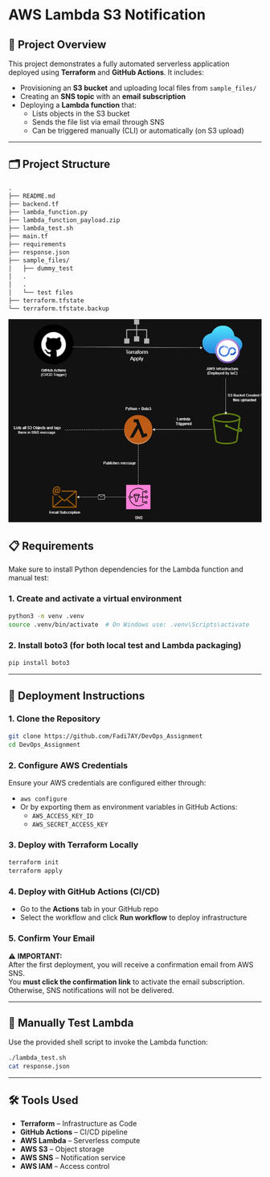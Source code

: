 # AWS Lambda S3 Notification 

## 📌 Project Overview

This project demonstrates a fully automated serverless application deployed using **Terraform** and **GitHub Actions**. It includes:

- Provisioning an **S3 bucket** and uploading local files from `sample_files/`
- Creating an **SNS topic** with an **email subscription**
- Deploying a **Lambda function** that:
  - Lists objects in the S3 bucket
  - Sends the file list via email through SNS
  - Can be triggered manually (CLI) or automatically (on S3 upload)

---

## 🗂️ Project Structure

```
.
├── README.md
├── backend.tf
├── lambda_function.py
├── lambda_function_payload.zip
├── lambda_test.sh
├── main.tf
├── requirements
├── response.json
├── sample_files/
│   ├── dummy_test
│   .
│   .
│   └── test files
├── terraform.tfstate
└── terraform.tfstate.backup                
```

![Architecture Diagram](https://raw.githubusercontent.com/Fadi7AY/DevOps_Assignment/remote_s3/IaC.jpg)



## 📋 Requirements

Make sure to install Python dependencies for the Lambda function and manual test:

### 1. Create and activate a virtual environment

```bash
python3 -m venv .venv
source .venv/bin/activate  # On Windows use: .venv\Scripts\activate
```

### 2. Install boto3 (for both local test and Lambda packaging)

```bash
pip install boto3
```
---

## 🚀 Deployment Instructions

### 1. Clone the Repository

```bash
git clone https://github.com/Fadi7AY/DevOps_Assignment
cd DevOps_Assignment
```

### 2. Configure AWS Credentials

Ensure your AWS credentials are configured either through:

- `aws configure`  
- Or by exporting them as environment variables in GitHub Actions:
  - `AWS_ACCESS_KEY_ID`
  - `AWS_SECRET_ACCESS_KEY`

### 3. Deploy with Terraform Locally

```bash
terraform init
terraform apply
```

### 4. Deploy with GitHub Actions (CI/CD)

- Go to the **Actions** tab in your GitHub repo
- Select the workflow and click **Run workflow** to deploy infrastructure

### 5. Confirm Your Email

⚠️ **IMPORTANT:**  
After the first deployment, you will receive a confirmation email from AWS SNS.  
You **must click the confirmation link** to activate the email subscription.  
Otherwise, SNS notifications will not be delivered.

---

## 🧪 Manually Test Lambda

Use the provided shell script to invoke the Lambda function:

```bash
./lambda_test.sh
cat response.json
```

---

## 🛠 Tools Used

- **Terraform** – Infrastructure as Code
- **GitHub Actions** – CI/CD pipeline
- **AWS Lambda** – Serverless compute
- **AWS S3** – Object storage
- **AWS SNS** – Notification service
- **AWS IAM** – Access control



